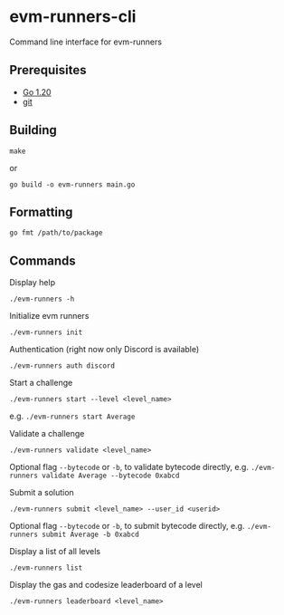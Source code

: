 # evm-runners-cli

Command line interface for evm-runners

## Prerequisites

- [Go 1.20](https://go.dev/doc/install)
- [git](https://github.com/git-guides/install-git)

## Building

```
make
```
or
```
go build -o evm-runners main.go
```

## Formatting
```
go fmt /path/to/package
```

## Commands

Display help
```
./evm-runners -h
```

Initialize evm runners
```
./evm-runners init
```

Authentication (right now only Discord is available)
```
./evm-runners auth discord
```

Start a challenge
```
./evm-runners start --level <level_name>
```
e.g. `./evm-runners start Average`

Validate a challenge
```
./evm-runners validate <level_name>
``` 
Optional flag `--bytecode` or `-b`, to validate bytecode directly, e.g. `./evm-runners validate Average --bytecode 0xabcd`

Submit a solution
```
./evm-runners submit <level_name> --user_id <userid>
```
Optional flag `--bytecode` or `-b`, to submit bytecode directly, e.g. `./evm-runners submit Average -b 0xabcd`

Display a list of all levels
```
./evm-runners list
```

Display the gas and codesize leaderboard of a level
```
./evm-runners leaderboard <level_name>
```